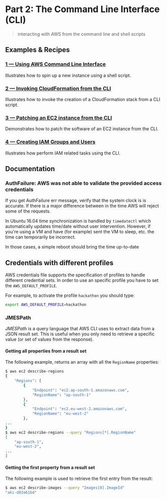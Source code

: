 # Part 2: The Command Line Interface (CLI)
> interacting with AWS from the command line and shell scripts

## Examples & Recipes

### [1 &mdash; Using AWS Command Line Interface](01-cli-commands/)
Illustrates how to spin up a new instance using a shell script.

### [2 &mdash; Invoking CloudFormation from the CLI](02-cloud-formation-from-cli/)
Illustrates how to invoke the creation of a CloudFormation stack from a CLI script.

### [3 &mdash; Patching an EC2 instance from the CLI](03-updating-software-from-cli/)
Demonstrates how to patch the software of an EC2 instance from the CLI.

### [4 &mdash; Creating IAM Groups and Users](04-hello-iam/)
Illustrates how perform IAM related tasks using the CLI.

## Documentation

### AuthFailure: AWS was not able to validate the provided access credentials 
If you get AuthFailure err message, verify that the system clock is is accurate. If there is a major difference between in the time AWS will reject some of the requests.

In Ubuntu 16.04 time synchronization is handled by `timedatectl` which automatically updates time/date without user intervention. However, if you're using a VM and have (for example) sent the VM to sleep, etc. the time can temporarily be incorrect.

In those cases, a simple reboot should bring the time up-to-date

## Credentials with different profiles
AWS credentials file supports the specification of profiles to handle different credential sets. In order to use an specific profile you have to set the `AWS_DEFAULT_PROFILE`.

For example, to activate the profile `hackathon` you should type:

```bash
export AWS_DEFAULT_PROFILE=hackathon
```

### JMESPath
*JMESPath* is a query language that AWS CLI uses to extract data from a JSON result set. This is useful when you only need to retrieve a specific value (or set of values from the response).

#### Getting all properties from a result set

The following example, returns an array with all the `RegionName` properties:
```bash
$ aws ec2 describe-regions
{
    "Regions": [
        {
            "Endpoint": "ec2.ap-south-1.amazonaws.com",
            "RegionName": "ap-south-1"
        },
        {
            "Endpoint": "ec2.eu-west-2.amazonaws.com",
            "RegionName": "eu-west-2"
        },
...
}
$ aws ec2 describe-regions --query "Regions[*].RegionName"
[
    "ap-south-1",
    "eu-west-2",
...
]
```

#### Getting the first property from a result set

The following example is used to retrieve the first entry from the result:

```bash
$ aws ec2 describe-images --query "Images[0].ImageId"
"aki-d83a61bd"
```